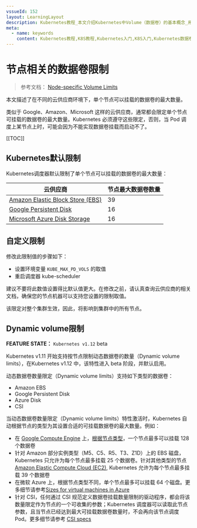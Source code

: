 ```yaml
---
vssueId: 152
layout: LearningLayout
description: Kubernetes教程_本文介绍Kubernetes中Volume（数据卷）的基本概念_用法以及支持的数据卷类型
meta:
  - name: keywords
    content: Kubernetes教程,K8S教程,Kubernetes入门,K8S入门,Kubernetes数据卷
---
```


# 节点相关的数据卷限制

<AdSenseTitle>

> 参考文档： [Node-specific Volume Limits](https://kubernetes.io/docs/concepts/storage/storage-limits/)

本文描述了在不同的云供应商环境下，单个节点可以挂载的数据卷的最大数量。

类似于 Google、Amazon、Microsoft 这样的云供应商，通常都会限定单个节点可挂载的数据卷的最大数量。Kubernetes 必须遵守这些限定，否则，当 Pod 调度上某节点上时，可能会因为不能实现数据卷挂载而启动不了。

[[TOC]]

</AdSenseTitle>

## Kubernetes默认限制

Kubernetes调度器默认限制了单个节点可以挂载的数据卷的最大数量：

| 云供应商                                                     | 节点最大数据卷数量 |
| ------------------------------------------------------------ | ------------------ |
| [Amazon Elastic Block Store (EBS)](https://aws.amazon.com/ebs/) | 39                 |
| [Google Persistent Disk](https://cloud.google.com/persistent-disk/) | 16                 |
| [Microsoft Azure Disk Storage](https://azure.microsoft.com/en-us/services/storage/main-disks/) | 16                 |



## 自定义限制

修改此限制值的步骤如下：
* 设置环境变量 `KUBE_MAX_PD_VOLS` 的取值
* 重启调度器 kube-scheduler

建议不要将此数值设置得比默认值更大。在修改之前，请认真查询云供应商的相关文档，确保您的节点机器可以支持您设置的限制取值。

该限定对整个集群生效，因此，将影响到集群中的所有节点。

## Dynamic volume限制

**FEATURE STATE：** `Kubernetes v1.12` <Badge type="warning">beta</Badge>

Kubernetes v1.11 开始支持按节点限制动态数据卷的数量（Dynamic volume limits），在Kubernetes v1.12 中，该特性进入 beta 阶段，并默认启用。

动态数据卷数量限定（Dynamic volume limits）支持如下类型的数据卷：
* Amazon EBS
* Google Persistent Disk
* Azure Disk
* CSI

当动态数据卷数量限定（Dynamic volume limits）特性激活时，Kubernetes 自动根据节点的类型为其设置合适的可挂载数据卷的最大数量。例如：
- 在 [Google Compute Engine](https://cloud.google.com/compute/) 上，[根据节点类型](https://cloud.google.com/compute/docs/disks/#pdnumberlimits)，一个节点最多可以挂载 128 个数据卷
- 针对 Amazon 部分实例类型（M5、C5、R5、T3、Z1D）上的 EBS 磁盘，Kubernetes 只允许为每个节点最多挂载 25 个数据卷。针对其他类型的节点 [Amazon Elastic Compute Cloud (EC2)](https://aws.amazon.com/ec2/), Kubernetes 允许为每个节点最多挂载 39 个数据卷
- 在微软 Azure 上，根据节点类型不同，单个节点最多可以挂载 64 个磁盘。更多细节请参考[Sizes for virtual machines in Azure](https://docs.microsoft.com/en-us/azure/virtual-machines/windows/sizes)
- 针对 CSI，任何通过 CSI 规范定义数据卷挂载数量限制的驱动程序，都会将该数量限定作为节点的一个可收集的参数；Kubernetes 调度器可以读取此节点参数，且当节点已经达到最大可挂载数据卷数量时，不会再向该节点调度 Pod。更多细节请参考 [CSI specs](https://github.com/container-storage-interface/spec/blob/master/spec.md#nodegetinfo)
